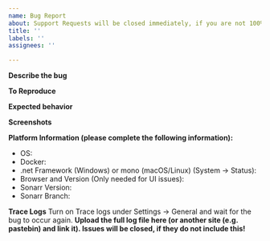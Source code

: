 ```yaml
---
name: Bug Report
about: Support Requests will be closed immediately, if you are not 100% certain this is a bug please go to our Reddit, Discord, Forums, or IRC first. Exceptions do not mean you found a bug!
title: ''
labels: ''
assignees: ''

---
```

<!-- Support Requests will be closed immediately, if you are not 100% certain this is a bug please go to our Reddit, Discord, Forums, or IRC first. Exceptions do not mean you found a bug! -->
**Describe the bug**
<!-- A clear and concise description of what the bug is. -->

**To Reproduce**
<!-- Steps to reproduce the behavior:
1. Go to '...'
2. Click on '....'
3. Scroll down to '....'
4. See error -->

**Expected behavior**
<!-- A clear and concise description of what you expected to happen.-->

**Screenshots**
<!-- If applicable, add screenshots to help explain your problem.-->

**Platform Information (please complete the following information):**
 - OS: <!-- [e.g. Windows 10 2004 / Ubuntu 20.04] -->
 - Docker: <!-- [Yes/No] -->
 - .net Framework (Windows) or mono (macOS/Linux) (System -> Status): <!--[e.g. Mono 5.8, Mono 6.2, .net 4.5] -->
 - Browser and Version (Only needed for UI issues): <!--[e.g. chrome 86.0.4240.198] -->
 - Sonarr Version: <!--[e.g. 2.0.0.5344 , 3.0.4.1077]-->
 - Sonarr Branch: <!--[e.g. master, develop , phantom-develop]-->

**Trace Logs**
Turn on Trace logs under Settings -> General and wait for the bug to occur again. 
**Upload the full log file here (or another site (e.g. pastebin) and link it). Issues will be closed, if they do not include this!**
